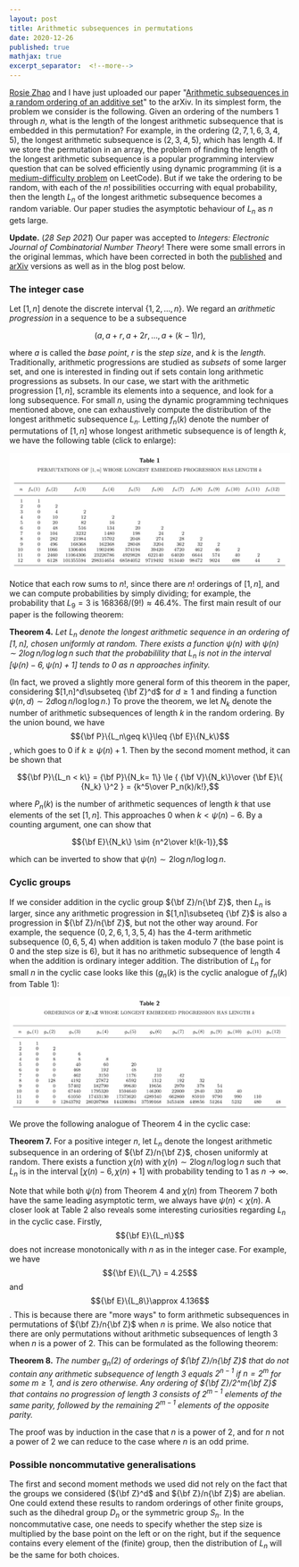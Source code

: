 ```yaml
---
layout: post
title: Arithmetic subsequences in permutations
date: 2020-12-26
published: true
mathjax: true
excerpt_separator:  <!--more-->
---
```


[Rosie Zhao](https://rosieyzh.github.io) and I have just uploaded our paper "[Arithmetic subsequences
in a random ordering of an additive set](https://arxiv.org/abs/2012.12339)" to the arXiv.
In its simplest form, the problem we consider is
the following. Given an ordering of the numbers $1$ through $n$,
what is the length of the longest arithmetic subsequence that is embedded in this
permutation? For example, in the ordering $(2,7,1,6,3,4,5)$, the longest arithmetic subsequence is $(2,3,4,5)$,
which has length $4$. If we store the permutation in an array, the problem of finding the length of
the longest arithmetic subsequence is a popular programming interview question that can be solved efficiently
using dynamic programming (it is a
[medium-difficulty problem](https://leetcode.com/problems/longest-arithmetic-subsequence/) on LeetCode). But
if we take the ordering to be random, with each of the $n!$ possibilities occurring with equal probability,
then the length $L_n$ of the longest arithmetic subsequence becomes a random variable. Our paper studies
the asymptotic behaviour of $L_n$ as $n$ gets large.

__Update.__ (_28 Sep 2021_)
Our paper was accepted to _Integers: Electronic Journal of Combinatorial Number Theory_! There
were some small errors in the original lemmas, which have been corrected in both the
[published](http://math.colgate.edu/~integers/v89/v89.pdf)
and [arXiv](https://arxiv.org/abs/2012.12339) versions
as well as in the blog post below.
<!--more-->

### The integer case

Let $[1,n]$ denote the discrete interval $\{1,2,\ldots,n\}$. We regard an _arithmetic progression_ in a sequence
to be a subsequence

$$\big(a,a+r,a+2r,\ldots,a+(k-1)r\big),$$

where $a$ is called the _base point_, $r$ is the _step size_, and $k$ is the _length_. Traditionally, arithmetic
progressions are studied as _subsets_ of some larger set, and one is interested in finding out if sets contain
long arithmetic progressions as subsets. In our case, we start with the arithmetic progression $[1,n]$,
scramble its elements into a sequence, and look for a long subsequence. For small $n$, using the dynamic
programming techniques mentioned above, one can exhaustively compute the distribution of the longest
arithmetic subsequence $L_n$. Letting $f_n(k)$ denote the number of permutations of $[1,n]$ whose longest
arithmetic subsequence is of length $k$, we have the following table (click to enlarge):

[![](/media/arithmetic-subsequences-permutation/table1.png)](/media/arithmetic-subsequences-permutation/table1.png)

Notice that each row sums to $n!$, since there are $n!$ orderings of $[1,n]$, and we can compute probabilities
by simply dividing; for example, the probability that $L_9 = 3$ is $168368/(9!)\approx 46.4\%$. The first main
result of our paper is the following theorem:

__Theorem 4.__ _Let $L_n$ denote the longest arithmetic sequence in an ordering of $[1,n]$, chosen uniformly
at random. There exists a function $\psi(n)$ with $\psi(n)\sim 2\log n/\log\log n$ such that the probabilility
that $L_n$ is not in the interval $[\psi(n)-6, \psi(n)+1]$ tends to $0$ as $n$ approaches
infinity._

(In fact, we proved a slightly more general form of this theorem in the paper,
considering $[1,n]^d\subseteq {\bf Z}^d$
for $d\geq 1$ and finding a function $\psi(n,d)\sim 2d\log n/\log\log n$.) To prove the theorem, we let $N_k$
denote the number of arithmetic subsequences of length $k$ in the random ordering. By the union bound, we have
$${\bf P}\{L_n\geq k\}\leq {\bf E}\{N_k\}$$, which goes to $0$ if $k\geq \psi(n)+1$. Then by the
second moment method, it can be shown that

$${\bf P}\{L_n < k\} = {\bf P}\{N_k= 1\} \le { {\bf V}\{N_k\}\over {\bf E}\{ {N_k} \}^2 } =
{k^5\over P_n(k)/k!},$$

where $P_n(k)$ is the number of arithmetic sequences of length $k$ that use elements of the set $[1,n]$.
This approaches $0$ when $k<\psi(n)-6$.
By a counting argument, one can show that

$${\bf E}\{N_k\} \sim {n^2\over k!(k-1)},$$

which can be inverted to show that $\psi(n)\sim 2\log n/\log\log n$.

### Cyclic groups

If we consider addition in the cyclic group ${\bf Z}/n{\bf Z}$, then $L_n$ is larger, since any arithmetic
progression in $[1,n]\subseteq {\bf Z}$ is also a progression in ${\bf Z}/n{\bf Z}$, but not the other way around.
For example, the sequence $(0,2,6,1,3,5,4)$ has the $4$-term arithmetic subsequence $(0,6,5,4)$ when addition
is taken modulo $7$ (the base point is $0$ and the step size is $6$), but it has no arithmetic subsequence of
length $4$ when the addition is ordinary integer addition. The distribution of $L_n$ for small $n$ in the
cyclic case looks like this ($g_n(k)$ is the cyclic analogue of $f_n(k)$ from Table 1):

[![](/media/arithmetic-subsequences-permutation/table2.png)](/media/arithmetic-subsequences-permutation/table2.png)

We prove the following analogue of Theorem 4 in the cyclic case:

__Theorem 7.__ For a positive integer $n$, let $L_n$ denote the longest arithmetic subsequence in an
ordering of ${\bf Z}/n{\bf Z}$, chosen uniformly at random. There exists a function $\chi(n)$ with
$\chi(n)\sim 2\log n/\log\log n$ such that $L_n$ is in the interval $[\chi(n)-6, \chi(n)+1]$ with probability
tending to $1$ as $n\to\infty$.

Note that while both $\psi(n)$ from Theorem 4 and $\chi(n)$ from Theorem 7 both have the same leading
asymptotic term, we always have $\psi(n)<\chi(n)$. A closer look at Table 2 also reveals some interesting
curiosities regarding $L_n$ in the cyclic case. Firstly, $${\bf E}\{L_n\}$$ does not increase monotonically with
$n$ as in the integer case. For example, we have $${\bf E}\{L_7\} = 4.25$$ and $${\bf E}\{L_8\}\approx 4.136$$.
This is because there are "more ways" to form arithmetic subsequences in permutations of ${\bf Z}/n{\bf Z}$ when
$n$ is prime. We also notice that there are only permutations without arithmetic subsequences of length $3$
when $n$ is a power of $2$. This can be formulated as the following theorem:

__Theorem 8.__ _The number $g_n(2)$ of orderings of ${\bf Z}/n{\bf Z}$ that do not contain any arithmetic
subsequence of length $3$ equals $2^{n-1}$ if $n=2^m$ for some $m\geq 1$, and is zero otherwise. Any ordering
of ${\bf Z}/2^m{\bf Z}$ that contains no progression of length $3$ consists of $2^{m-1}$ elements of the same
parity, followed by the remaining $2^{m-1}$ elements of the opposite parity._

The proof was by induction in the case that $n$ is a power of $2$, and for $n$ not a power of $2$ we can reduce
to the case where $n$ is an odd prime.

### Possible noncommutative generalisations

The first and second moment methods we used did not rely on the fact that the groups we considered
(${\bf Z}^d$ and ${\bf Z}/n{\bf Z}$) are abelian. One could extend these results to random orderings
of other finite groups, such as the dihedral group $D_n$ or the symmetric group $S_n$. In the noncommutative
case, one needs to specify whether the step size is multiplied by the base point on the left or on the right,
but if the sequence contains every element of the (finite) group, then the distribution of $L_n$ will be
the same for both choices.
